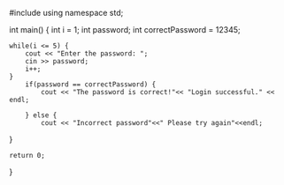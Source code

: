 
#include<iostream>
using namespace std;

int main() {
    int i = 1;
    int password;
    int correctPassword = 12345;  
    
    while(i <= 5) {
        cout << "Enter the password: ";
        cin >> password;
        i++;
    }
        if(password == correctPassword) {
            cout << "The password is correct!"<< "Login successful." << endl;
             
        } else {
            cout << "Incorrect password"<<" Please try again"<<endl;
        
  }
    
    
    
    return 0;
}
